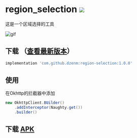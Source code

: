 # region_selection [![](https://jitpack.io/v/dzenm/region_selection.svg)](https://jitpack.io/#dzenm/region_selection)

这是一个区域选择的工具

![gif](https://github.com/dzenm/region_selection/blob/master/pic/pic.gif)

## 下载 （[查看最新版本](https://github.com/dzenm/region_selection/releases/latest)）

```groovy
implementation 'com.github.dzenm:region-selection:1.0.0'
```

## 使用
在Okhttp的拦截器中添加
```java
new OkhttpClient.BUilder()
    .addInterceptor(Naughty.get())
    .builder()
```

## 下载 [APK](https://github-production-release-asset-2e65be.s3.amazonaws.com/280431540/54253700-c9da-11ea-98d7-647782a9db74?X-Amz-Algorithm=AWS4-HMAC-SHA256&X-Amz-Credential=AKIAIWNJYAX4CSVEH53A%2F20200719%2Fus-east-1%2Fs3%2Faws4_request&X-Amz-Date=20200719T081037Z&X-Amz-Expires=300&X-Amz-Signature=35ee69fffcbfb483c6b258c63138dfadc54fb9ae55c9e765249467a52b6c2baf&X-Amz-SignedHeaders=host&actor_id=28523411&repo_id=280431540&response-content-disposition=attachment%3B%20filename%3Dapp-debug.apk&response-content-type=application%2Fvnd.android.package-archive)

